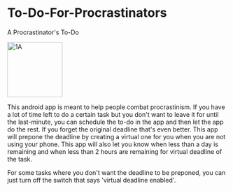 # To-Do-For-Procrastinators
A Procrastinator's To-Do

<img width="126" alt="1A" src="https://user-images.githubusercontent.com/59323913/97756355-bd801000-1ac8-11eb-9571-a4ea66bd9f09.PNG">

This android app is meant to help people combat procrastinism. If you have a lot of time left to do a certain task but you don't want to leave it for until the last-minute, 
you can schedule the to-do in the app and then let the app do the rest. If you forget the original deadline that's even better. This app will prepone the deadline 
by creating a virtual one for you when you are not using your phone. This app will also let you know when less than a day is remaining and when less than 2 hours are 
remaining for virtual deadline of the task. 

For some tasks where you don't want the deadline to be preponed, you can just turn off the switch that says 'virtual deadline enabled'.
